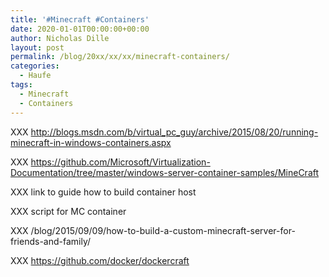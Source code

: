 ```yaml
---
title: '#Minecraft #Containers'
date: 2020-01-01T00:00:00+00:00
author: Nicholas Dille
layout: post
permalink: /blog/20xx/xx/xx/minecraft-containers/
categories:
  - Haufe
tags:
  - Minecraft
  - Containers
---
```

XXX http://blogs.msdn.com/b/virtual_pc_guy/archive/2015/08/20/running-minecraft-in-windows-containers.aspx

XXX https://github.com/Microsoft/Virtualization-Documentation/tree/master/windows-server-container-samples/MineCraft

XXX link to guide how to build container host

XXX script for MC container

XXX /blog/2015/09/09/how-to-build-a-custom-minecraft-server-for-friends-and-family/

XXX https://github.com/docker/dockercraft